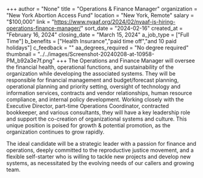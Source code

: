+++
author = "None"
title = "Operations & Finance Manager"
organization = "New York Abortion Access Fund"
location = "New York, Remote"
salary = "$100,000"
link = "https://www.nyaaf.org/2024/02/nyaaf-is-hiring-operations-finance-manager/"
sort_date = "2024-02-16"
created_at = "February 16, 2024"
closing_date = "March 15, 2024"
a_job_type = ["Full Time"]
b_benefits = ["Health Insurance","paid time off","and 10 paid holidays"]
c_feedback = ""
aa_degrees_required = "No degree required"
thumbnail = "../../images/Screenshot-20240208-at-10958-PM_b92a3e7f.png"
+++
The Operations and Finance Manager will oversee the financial health, operational functions, and sustainability of the organization while developing the associated systems. They will be responsible for financial management and budget/forecast planning, operational planning and priority setting, oversight of technology and information services, contracts and vendor relationships, human resource compliance, and internal policy development. Working closely with the Executive Director, part-time Operations Coordinator, contracted bookkeeper, and various consultants, they will have a key leadership role and support the co-creation of organizational systems and culture. This unique position is poised for growth & potential promotion, as the organization continues to grow rapidly.

The ideal candidate will be a strategic leader with a passion for finance and operations, deeply committed to the reproductive justice movement, and a flexible self-starter who is willing to tackle new projects and develop new systems, as necessitated by the evolving needs of our callers and growing team.